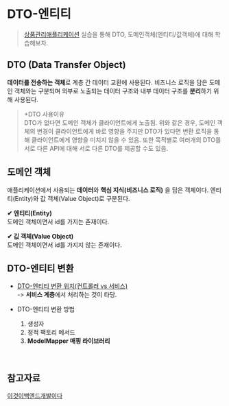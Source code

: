 # **DTO-엔티티**
>[상품관리애플리케이션](https://github.com/dbalsk/TIL/blob/main/SpringBoot/%EC%83%81%ED%92%88%EA%B4%80%EB%A6%AC%EC%95%A0%ED%94%8C%EB%A6%AC%EC%BC%80%EC%9D%B4%EC%85%98.md) 실습을 통해 DTO, 도메인객체(엔티티/값객체)에 대해 학습해보자.
  
## DTO (Data Transfer Object)
**데이터를 전송하는 객체**로 계층 간 데이터 교환에 사용된다. 비즈니스 로직을 담은 도메인 객체와는 구분되며 외부로 노출되는 데이터 구조와 내부 데이터 구조를 **분리**하기 위해 사용된다. 

>+DTO 사용이유  
DTO가 없다면 도메인 객체가 클라이언트에게 노출됨. 위와 같은 경우, 도메인 객체의 변경이 클라이언트에게 바로 영향을 주지만 DTO가 있다면 변환 로직을 통해 클라이언트에게 영향을 미치지 않을 수 있음. 또한 목적별로 여러개의 DTO를 서로 다른 API에 대해 서로 다른 DTO를 제공할 수도 있음.   
         
## 도메인 객체
애플리케이션에서 사용되는 **데이터**와 **핵심 지식(비즈니스 로직)** 을 담은 객체이다. 엔티티(Entity)와 값 객체(Value Object)로 구분된다.

**✔ 엔티티(Entity)**  
도메인 객체이면서 id를 가지는 존재이다. 

**✔ 깂 객체(Value Object)**  
도메인 객체이면서 id를 가지지 않는 존재이다. 

## DTO-엔티티 변환
- [DTO-엔티티 변환 위치(컨트롤러 vs 서비스)](https://github.com/HomoEfficio/dev-tips/blob/master/DTO-DomainObject-Converter.md)  
-> **서비스 계층**에서 처리하는 것이 타당. 

- DTO-엔티티 변환 방법  
    1. 생성자
    2. 정적 팩토리 메서드
    3. **ModelMapper 매핑 라이브러리** 

</br>

## 참고자료  
[이것이백엔드개발이다](https://product.kyobobook.co.kr/detail/S000211834105)
